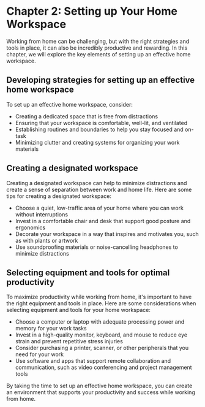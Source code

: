 Chapter 2: Setting up Your Home Workspace
=========================================

Working from home can be challenging, but with the right strategies and tools in place, it can also be incredibly productive and rewarding. In this chapter, we will explore the key elements of setting up an effective home workspace.

Developing strategies for setting up an effective home workspace
----------------------------------------------------------------

To set up an effective home workspace, consider:

* Creating a dedicated space that is free from distractions
* Ensuring that your workspace is comfortable, well-lit, and ventilated
* Establishing routines and boundaries to help you stay focused and on-task
* Minimizing clutter and creating systems for organizing your work materials

Creating a designated workspace
-------------------------------

Creating a designated workspace can help to minimize distractions and create a sense of separation between work and home life. Here are some tips for creating a designated workspace:

* Choose a quiet, low-traffic area of your home where you can work without interruptions
* Invest in a comfortable chair and desk that support good posture and ergonomics
* Decorate your workspace in a way that inspires and motivates you, such as with plants or artwork
* Use soundproofing materials or noise-cancelling headphones to minimize distractions

Selecting equipment and tools for optimal productivity
------------------------------------------------------

To maximize productivity while working from home, it's important to have the right equipment and tools in place. Here are some considerations when selecting equipment and tools for your home workspace:

* Choose a computer or laptop with adequate processing power and memory for your work tasks
* Invest in a high-quality monitor, keyboard, and mouse to reduce eye strain and prevent repetitive stress injuries
* Consider purchasing a printer, scanner, or other peripherals that you need for your work
* Use software and apps that support remote collaboration and communication, such as video conferencing and project management tools

By taking the time to set up an effective home workspace, you can create an environment that supports your productivity and success while working from home.
